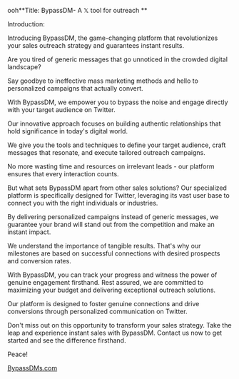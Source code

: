 ooh**Title: BypassDM- A 𝕏 tool for outreach **

Introduction:

Introducing  BypassDM, the game-changing platform that revolutionizes your sales outreach strategy and guarantees instant results.

Are you tired of generic messages that go unnoticed in the crowded digital landscape?

Say goodbye to ineffective mass marketing methods and hello to personalized campaigns that actually convert. 

With BypassDM, we empower you to bypass the noise and engage directly with your target audience on Twitter.

Our innovative approach focuses on building authentic relationships that hold significance in today's digital world.

We give you the tools and techniques to define your target audience, craft messages that resonate, and execute tailored outreach campaigns.

No more wasting time and  resources on irrelevant leads - our platform ensures that every interaction counts.  

But what sets BypassDM apart from other sales solutions? Our specialized platform is specifically designed for Twitter, leveraging its vast user base to connect you with the right individuals or industries.

By delivering personalized campaigns instead of generic messages, we guarantee your brand will stand out from the competition and make an instant impact.

We understand the importance of tangible results. That's why our milestones are based on successful connections with desired prospects  and conversion rates. 

With BypassDM, you can track your progress and  witness the power of genuine engagement firsthand.  Rest assured, we are committed to maximizing your budget and delivering exceptional outreach solutions. 

Our platform is designed to foster genuine connections and drive conversions through personalized communication on Twitter. 

Don't miss out on this opportunity to transform your sales strategy. Take the leap and experience instant sales with BypassDM. Contact us now to get started and see the difference firsthand.

Peace!

[BypassDMs.com](https://BypassDMs.com)

